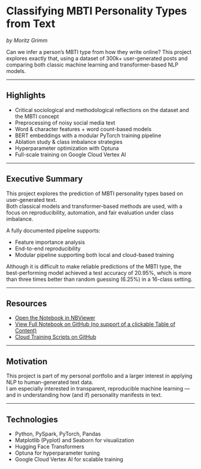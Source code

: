 # Classifying MBTI Personality Types from Text

*by Moritz Grimm*

Can we infer a person’s MBTI type from how they write online? 
This project explores exactly that, using a dataset of 300k+ user-generated posts and comparing both classic machine learning and transformer-based NLP models.

---

## Highlights

- Critical sociological and methodological reflections on the dataset and the MBTI concept
- Preprocessing of noisy social media text
- Word & character features + word count-based models
- BERT embeddings with a modular PyTorch training pipeline
- Ablation study & class imbalance strategies
- Hyperparameter optimization with Optuna
- Full-scale training on Google Cloud Vertex AI

---

## Executive Summary

This project explores the prediction of MBTI personality types based on user-generated text.  
Both classical models and transformer-based methods are used, with a focus on reproducibility, automation, and fair evaluation under class imbalance.

A fully documented pipeline supports:
- Feature importance analysis  
- End-to-end reproducibility  
- Modular pipeline supporting both local and cloud-based training

Although it is difficult to make reliable predictions of the MBTI type, the best-performing model achieved a test accuracy of 20.95%, which is more than three times better than random guessing (6.25%) in a 16-class setting.

---

## Resources

- [Open the Notebook in NBViewer](https://nbviewer.org/github/Ryoshuu/Portfolio/blob/main/mbti-classification/mbti_nb.ipynb)
- [View Full Notebook on GitHub (no support of a clickable Table of Content)](./mbti_nb.ipynb)
- [Cloud Training Scripts on GitHub](https://github.com/Ryoshuu/Portfolio/tree/main/mbti-classification/GCP)


---

## Motivation

This project is part of my personal portfolio and a larger interest in applying NLP to human-generated text data.  
I am especially interested in transparent, reproducible machine learning — and in understanding how (and if) personality manifests in text.

---

## Technologies

- Python, PySpark, PyTorch, Pandas
- Matplotlib (Pyplot) and Seaborn for visualization
- Hugging Face Transformers
- Optuna for hyperparameter tuning
- Google Cloud Vertex AI for scalable training

  
